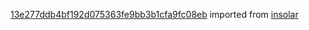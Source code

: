 [13e277ddb4bf192d075363fe9bb3b1cfa9fc08eb](https://github.com/insolar/insolar/commit/13e277ddb4bf192d075363fe9bb3b1cfa9fc08eb) imported from [insolar](https://github.com/insolar/insolar)
